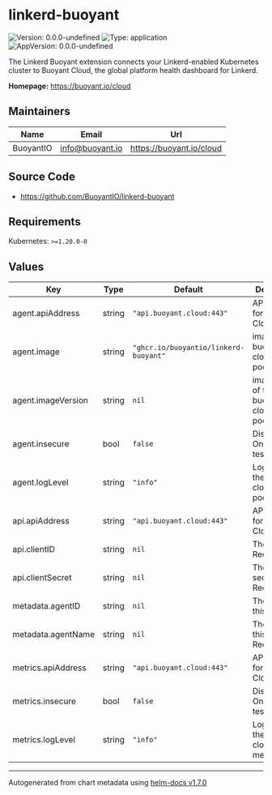 # linkerd-buoyant

![Version: 0.0.0-undefined](https://img.shields.io/badge/Version-0.0.0--undefined-informational?style=flat-square) ![Type: application](https://img.shields.io/badge/Type-application-informational?style=flat-square) ![AppVersion: 0.0.0-undefined](https://img.shields.io/badge/AppVersion-0.0.0--undefined-informational?style=flat-square)

The Linkerd Buoyant extension connects your Linkerd-enabled Kubernetes cluster to Buoyant Cloud, the global platform health dashboard for Linkerd.

**Homepage:** <https://buoyant.io/cloud>

## Maintainers

| Name | Email | Url |
| ---- | ------ | --- |
| BuoyantIO | info@buoyant.io | https://buoyant.io/cloud |

## Source Code

* <https://github.com/BuoyantIO/linkerd-buoyant>

## Requirements

Kubernetes: `>=1.20.0-0`

## Values

| Key | Type | Default | Description |
|-----|------|---------|-------------|
| agent.apiAddress | string | `"api.buoyant.cloud:443"` | API address for Buoyant Cloud |
| agent.image | string | `"ghcr.io/buoyantio/linkerd-buoyant"` | image of the buoyant-cloud-agent pod |
| agent.imageVersion | string | `nil` | imageVersion of the buoyant-cloud-agent pod |
| agent.insecure | bool | `false` | Disable TLS. Only use for testing. |
| agent.logLevel | string | `"info"` | Log level for the buoyant-cloud-agent pod |
| api.apiAddress | string | `"api.buoyant.cloud:443"` | API address for Buoyant Cloud |
| api.clientID | string | `nil` | The client id. Required. |
| api.clientSecret | string | `nil` | The client secret. Required. |
| metadata.agentID | string | `nil` | The ID for this agent |
| metadata.agentName | string | `nil` | The name for this agent. Required. |
| metrics.apiAddress | string | `"api.buoyant.cloud:443"` | API address for Buoyant Cloud |
| metrics.insecure | bool | `false` | Disable TLS. Only use for testing. |
| metrics.logLevel | string | `"info"` | Log level for the buoyant-cloud-metrics pod |

----------------------------------------------
Autogenerated from chart metadata using [helm-docs v1.7.0](https://github.com/norwoodj/helm-docs/releases/v1.7.0)

